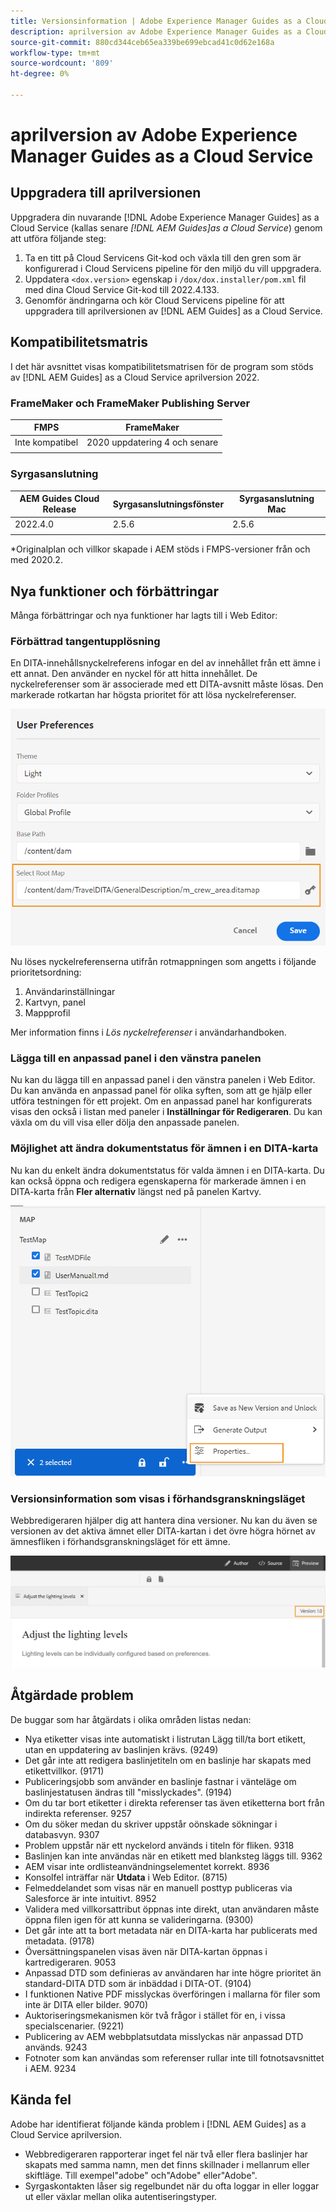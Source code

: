 ```yaml
---
title: Versionsinformation | Adobe Experience Manager Guides as a Cloud Service, aprilversion 2022
description: aprilversion av Adobe Experience Manager Guides as a Cloud Service
source-git-commit: 880cd344ceb65ea339be699ebcad41c0d62e168a
workflow-type: tm+mt
source-wordcount: '809'
ht-degree: 0%

---
```


# aprilversion av Adobe Experience Manager Guides as a Cloud Service

## Uppgradera till aprilversionen

Uppgradera din nuvarande [!DNL Adobe Experience Manager Guides] as a Cloud Service (kallas senare *[!DNL AEM Guides]as a Cloud Service*) genom att utföra följande steg:
1. Ta en titt på Cloud Servicens Git-kod och växla till den gren som är konfigurerad i Cloud Servicens pipeline för den miljö du vill uppgradera.
1. Uppdatera `<dox.version>` egenskap i `/dox/dox.installer/pom.xml` fil med dina Cloud Service Git-kod till 2022.4.133.
1. Genomför ändringarna och kör Cloud Servicens pipeline för att uppgradera till aprilversionen av [!DNL AEM Guides] as a Cloud Service.

## Kompatibilitetsmatris

I det här avsnittet visas kompatibilitetsmatrisen för de program som stöds av [!DNL AEM Guides] as a Cloud Service aprilversion 2022.

### FrameMaker och FrameMaker Publishing Server

| FMPS | FrameMaker |
| --- | --- |
| Inte kompatibel | 2020 uppdatering 4 och senare |
| | |


### Syrgasanslutning

| AEM Guides Cloud Release | Syrgasanslutningsfönster | Syrgasanslutning Mac |
| --- | --- | --- |
| 2022.4.0 | 2.5.6 | 2.5.6 |
|  |  |  |

*Originalplan och villkor skapade i AEM stöds i FMPS-versioner från och med 2020.2.

## Nya funktioner och förbättringar

Många förbättringar och nya funktioner har lagts till i Web Editor:

### Förbättrad tangentupplösning

En DITA-innehållsnyckelreferens infogar en del av innehållet från ett ämne i ett annat. Den använder en nyckel för att hitta innehållet. De nyckelreferenser som är associerade med ett DITA-avsnitt måste lösas. Den markerade rotkartan har högsta prioritet för att lösa nyckelreferenser.

![dialogruta för användarinställningar](assets/user-preferences.png)

Nu löses nyckelreferenserna utifrån rotmappningen som angetts i följande prioritetsordning:

1. Användarinställningar
1. Kartvyn, panel
1. Mappprofil

Mer information finns i *Lös nyckelreferenser* i användarhandboken.

### Lägga till en anpassad panel i den vänstra panelen

Nu kan du lägga till en anpassad panel i den vänstra panelen i Web Editor. Du kan använda en anpassad panel för olika syften, som att ge hjälp eller utföra testningen för ett projekt. Om en anpassad panel har konfigurerats visas den också i listan med paneler i **Inställningar för Redigeraren**. Du kan växla om du vill visa eller dölja den anpassade panelen.

### Möjlighet att ändra dokumentstatus för ämnen i en DITA-karta

Nu kan du enkelt ändra dokumentstatus för valda ämnen i en DITA-karta. Du kan också öppna och redigera egenskaperna för markerade ämnen i en DITA-karta från **Fler alternativ** längst ned på panelen Kartvy.

![valda ämnesegenskaper](assets/map-view-properties.png)

### Versionsinformation som visas i förhandsgranskningsläget

Webbredigeraren hjälper dig att hantera dina versioner. Nu kan du även se versionen av det aktiva ämnet eller DITA-kartan i det övre högra hörnet av ämnesfliken i förhandsgranskningsläget för ett ämne.

![förhandsgranskningsversion](assets/preview-version.png)

## Åtgärdade problem

De buggar som har åtgärdats i olika områden listas nedan:

* Nya etiketter visas inte automatiskt i listrutan Lägg till/ta bort etikett, utan en uppdatering av baslinjen krävs. (9249)
* Det går inte att redigera baslinjetiteln om en baslinje har skapats med etikettvillkor. (9171)
* Publiceringsjobb som använder en baslinje fastnar i vänteläge om baslinjestatusen ändras till &quot;misslyckades&quot;. (9194)
* Om du tar bort etiketter i direkta referenser tas även etiketterna bort från indirekta referenser. 9257
* Om du söker medan du skriver uppstår oönskade sökningar i databasvyn. 9307
* Problem uppstår när ett nyckelord används i titeln för fliken. 9318
* Baslinjen kan inte användas när en etikett med blanksteg läggs till. 9362
* AEM visar inte ordlisteanvändningselementet korrekt. 8936
* Konsolfel inträffar när **Utdata** i Web Editor. (8715)
* Felmeddelandet som visas när en manuell posttyp publiceras via Salesforce är inte intuitivt. 8952
* Validera med villkorsattribut öppnas inte direkt, utan användaren måste öppna filen igen för att kunna se valideringarna. (9300)
* Det går inte att ta bort metadata när en DITA-karta har publicerats med metadata.  (9178)
* Översättningspanelen visas även när DITA-kartan öppnas i kartredigeraren. 9053
* Anpassad DTD som definieras av användaren har inte högre prioritet än standard-DITA DTD som är inbäddad i DITA-OT. (9104)
* I funktionen Native PDF misslyckas överföringen i mallarna för filer som inte är DITA eller bilder. 9070)
* Auktoriseringsmekanismen kör två frågor i stället för en, i vissa specialscenarier. (9221)
* Publicering av AEM webbplatsutdata misslyckas när anpassad DTD används. 9243
* Fotnoter som kan användas som referenser rullar inte till fotnotsavsnittet i AEM. 9234

## Kända fel

Adobe har identifierat följande kända problem i [!DNL AEM Guides] as a Cloud Service aprilversion.

* Webbredigeraren rapporterar inget fel när två eller flera baslinjer har skapats med samma namn, men det finns skillnader i mellanrum eller skiftläge. Till exempel&quot;adobe&quot; och&quot;Adobe&quot; eller&quot;Adobe&quot;.
* Syrgaskontakten låser sig regelbundet när du ofta loggar in eller loggar ut eller växlar mellan olika autentiseringstyper.
